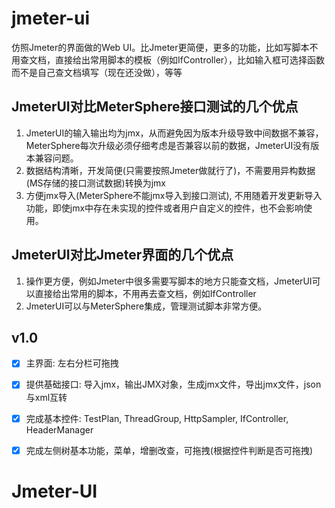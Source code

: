 # jmeter-ui
仿照Jmeter的界面做的Web UI。比Jmeter更简便，更多的功能，比如写脚本不用查文档，直接给出常用脚本的模板（例如IfController），比如输入框可选择函数而不是自己查文档填写（现在还没做），等等

 ##  JmeterUI对比MeterSphere接口测试的几个优点
1. JmeterUI的输入输出均为jmx，从而避免因为版本升级导致中间数据不兼容，MeterSphere每次升级必须仔细考虑是否兼容以前的数据，JmeterUI没有版本兼容问题。
2. 数据结构清晰，开发简便(只需要按照Jmeter做就行了)，不需要用异构数据(MS存储的接口测试数据)转换为jmx
3. 方便jmx导入(MeterSphere不能jmx导入到接口测试), 不用随着开发更新导入功能，即使jmx中存在未实现的控件或者用户自定义的控件，也不会影响使用。

 ##  JmeterUI对比Jmeter界面的几个优点
1. 操作更方便，例如Jmeter中很多需要写脚本的地方只能查文档，JmeterUI可以直接给出常用的脚本，不用再去查文档，例如IfController
2. JmeterUI可以与MeterSphere集成，管理测试脚本非常方便。

 ##  v1.0
 
- [x] 主界面: 左右分栏可拖拽
- [x] 提供基础接口: 导入jmx，输出JMX对象，生成jmx文件，导出jmx文件，json与xml互转
- [x] 完成基本控件: TestPlan, ThreadGroup, HttpSampler, IfController, HeaderManager
- [x] 完成左侧树基本功能，菜单，增删改查，可拖拽(根据控件判断是否可拖拽)


# Jmeter-UI
